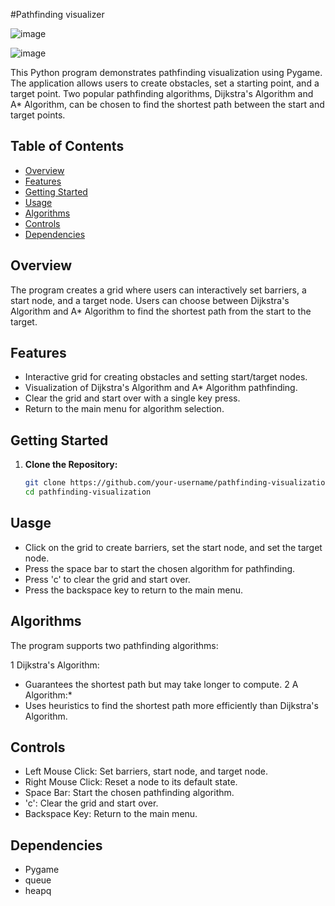 #Pathfinding visualizer

![image](https://github.com/Rishabhv573/Pathfinding-Visualizer/assets/75075641/beaa2c20-208b-40f2-b0b4-416b6e68d6f1)

![image](https://github.com/Rishabhv573/Pathfinding-Visualizer/assets/75075641/bb08ceec-2948-4dbf-9932-53d824f0f0a6)


This Python program demonstrates pathfinding visualization using Pygame. The application allows users to create obstacles, set a starting point, and a target point. Two popular pathfinding algorithms, Dijkstra's Algorithm and A* Algorithm, can be chosen to find the shortest path between the start and target points.

## Table of Contents

- [Overview](#overview)
- [Features](#features)
- [Getting Started](#getting-started)
- [Usage](#usage)
- [Algorithms](#algorithms)
- [Controls](#controls)
- [Dependencies](#dependencies)

## Overview

The program creates a grid where users can interactively set barriers, a start node, and a target node. Users can choose between Dijkstra's Algorithm and A* Algorithm to find the shortest path from the start to the target.

## Features

- Interactive grid for creating obstacles and setting start/target nodes.
- Visualization of Dijkstra's Algorithm and A* Algorithm pathfinding.
- Clear the grid and start over with a single key press.
- Return to the main menu for algorithm selection.

## Getting Started

1. **Clone the Repository:**

   ```bash
   git clone https://github.com/your-username/pathfinding-visualization.git
   cd pathfinding-visualization

## Uasge

- Click on the grid to create barriers, set the start node, and set the target node.
- Press the space bar to start the chosen algorithm for pathfinding.
- Press 'c' to clear the grid and start over.
- Press the backspace key to return to the main menu.

## Algorithms

The program supports two pathfinding algorithms:

1 Dijkstra's Algorithm:
- Guarantees the shortest path but may take longer to compute.
2 A Algorithm:*
- Uses heuristics to find the shortest path more efficiently than Dijkstra's Algorithm.

## Controls
- Left Mouse Click: Set barriers, start node, and target node.
- Right Mouse Click: Reset a node to its default state.
- Space Bar: Start the chosen pathfinding algorithm.
- 'c': Clear the grid and start over.
- Backspace Key: Return to the main menu.

## Dependencies
- Pygame
- queue
- heapq
